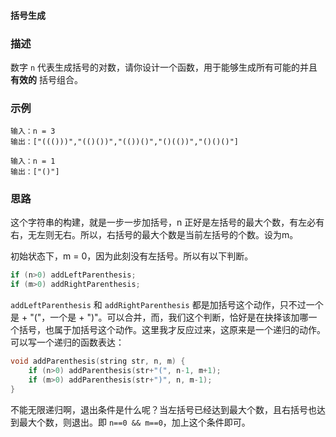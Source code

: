 #### 括号生成

### 描述

数字 `n` 代表生成括号的对数，请你设计一个函数，用于能够生成所有可能的并且 **有效的** 括号组合。 

### 示例

```
输入：n = 3
输出：["((()))","(()())","(())()","()(())","()()()"]

输入：n = 1
输出：["()"]
```

### 思路

这个字符串的构建，就是一步一步加括号，n 正好是左括号的最大个数，有左必有右，无左则无右。所以，右括号的最大个数是当前左括号的个数。设为m。

初始状态下，m = 0，因为此刻没有左括号。所以有以下判断。

```cpp
if (n>0) addLeftParenthesis;
if (m>0) addRightParenthesis;
```

`addLeftParenthesis` 和 `addRightParenthesis` 都是加括号这个动作，只不过一个是 + "("，一个是 + ")"。可以合并，而，我们这个判断，恰好是在抉择该加哪一个括号，也属于加括号这个动作。这里我才反应过来，这原来是一个递归的动作。可以写一个递归的函数表达：

```cpp
void addParenthesis(string str, n, m) {
    if (n>0) addParenthesis(str+"(", n-1, m+1);
    if (m>0) addParenthesis(str+")", n, m-1);
}
```

不能无限递归啊，退出条件是什么呢？当左括号已经达到最大个数，且右括号也达到最大个数，则退出。即 `n==0 && m==0`，加上这个条件即可。


